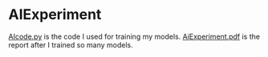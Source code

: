 # AIExperiment
[AIcode.py](https://github.com/Vincenttainan/AIExperiment/blob/main/AIcode.py) is the code I used for training my models.
[AiExperiment.pdf](https://github.com/Vincenttainan/AIExperiment/blob/main/AIExperiment.pdf) is the report after I trained so many models.
